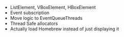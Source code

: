 * ListElement, VBoxElement, HBoxElement
* Event subscription
* Move logic to EventQueueThreads
* Thread Safe allocators
* Actually load Homebrew instead of just displaying it
